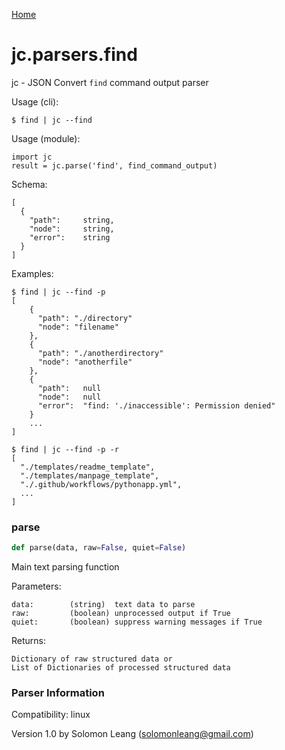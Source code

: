 [Home](https://kellyjonbrazil.github.io/jc/)
<a id="jc.parsers.find"></a>

# jc.parsers.find

jc - JSON Convert `find` command output parser

Usage (cli):

    $ find | jc --find

Usage (module):

    import jc
    result = jc.parse('find', find_command_output)

Schema:

    [
      {
        "path":     string,
        "node":     string,
        "error":    string
      }
    ]

Examples:

    $ find | jc --find -p
    [
        {
          "path": "./directory"
          "node": "filename"
        },
        {
          "path": "./anotherdirectory"
          "node": "anotherfile"
        },
        {
          "path":   null
          "node":   null
          "error":  "find: './inaccessible': Permission denied"
        }
        ...
    ]

    $ find | jc --find -p -r
    [
      "./templates/readme_template",
      "./templates/manpage_template",
      "./.github/workflows/pythonapp.yml",
      ...
    ]

<a id="jc.parsers.find.parse"></a>

### parse

```python
def parse(data, raw=False, quiet=False)
```

Main text parsing function

Parameters:

    data:        (string)  text data to parse
    raw:         (boolean) unprocessed output if True
    quiet:       (boolean) suppress warning messages if True

Returns:

    Dictionary of raw structured data or
    List of Dictionaries of processed structured data

### Parser Information
Compatibility:  linux

Version 1.0 by Solomon Leang (solomonleang@gmail.com)
